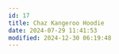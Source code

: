 ```yaml
---
id: 17
title: Chaz Kangeroo Hoodie
date: 2024-07-29 11:41:53
modified: 2024-12-30 06:19:48
---
```



